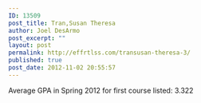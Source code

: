```yaml
---
ID: 13509
post_title: Tran,Susan Theresa
author: Joel DesArmo
post_excerpt: ""
layout: post
permalink: http://effrtlss.com/transusan-theresa-3/
published: true
post_date: 2012-11-02 20:55:57
---
```

<p>Average GPA in Spring 2012 for first course listed: 3.322</p>